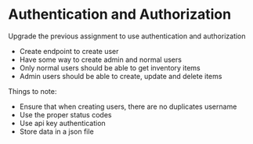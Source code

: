 # Authentication and Authorization

Upgrade the previous assignment to use authentication and authorization

- Create endpoint to create user
- Have some way to create admin and normal users
- Only normal users should be able to get inventory items
- Admin users should be able to create, update and delete items


Things to note:
- Ensure that when creating users, there are no duplicates username
- Use the proper status codes
- Use api key authentication
- Store data in a json file
